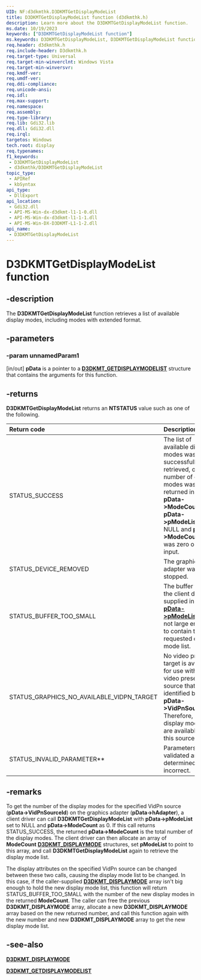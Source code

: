 ```yaml
---
UID: NF:d3dkmthk.D3DKMTGetDisplayModeList
title: D3DKMTGetDisplayModeList function (d3dkmthk.h)
description: Learn more about the D3DKMTGetDisplayModeList function.
ms.date: 10/19/2023
keywords: ["D3DKMTGetDisplayModeList function"]
ms.keywords: D3DKMTGetDisplayModeList, D3DKMTGetDisplayModeList function [Display Devices], OpenGL_Functions_a132bdb6-955b-4af3-a928-f834f5fdf440.xml, d3dkmthk/D3DKMTGetDisplayModeList, display.d3dkmtgetdisplaymodelist
req.header: d3dkmthk.h
req.include-header: D3dkmthk.h
req.target-type: Universal
req.target-min-winverclnt: Windows Vista
req.target-min-winversvr: 
req.kmdf-ver: 
req.umdf-ver: 
req.ddi-compliance: 
req.unicode-ansi: 
req.idl: 
req.max-support: 
req.namespace: 
req.assembly: 
req.type-library: 
req.lib: Gdi32.lib
req.dll: Gdi32.dll
req.irql: 
targetos: Windows
tech.root: display
req.typenames: 
f1_keywords:
 - D3DKMTGetDisplayModeList
 - d3dkmthk/D3DKMTGetDisplayModeList
topic_type:
 - APIRef
 - kbSyntax
api_type:
 - DllExport
api_location:
 - Gdi32.dll
 - API-MS-Win-dx-d3dkmt-l1-1-0.dll
 - API-MS-Win-dx-d3dkmt-l1-1-1.dll
 - API-MS-Win-DX-D3DKMT-L1-1-2.dll
api_name:
 - D3DKMTGetDisplayModeList
---
```


# D3DKMTGetDisplayModeList function

## -description

The **D3DKMTGetDisplayModeList** function retrieves a list of available display modes, including modes with extended format.

## -parameters

### -param unnamedParam1

[in/out] **pData** is a pointer to a [**D3DKMT_GETDISPLAYMODELIST**](ns-d3dkmthk-_d3dkmt_getdisplaymodelist.md) structure that contains the arguments for this function.

## -returns

**D3DKMTGetDisplayModeList** returns an **NTSTATUS** value such as one of the following.

| **Return code** | **Description** |
|:--|:--|
| STATUS_SUCCESS                            | The list of available display modes was successfully retrieved, or the number of display modes was returned in **pData->ModeCount** if **pData->pModeList** was NULL and **pData->ModeCount** was zero on input. |
| STATUS_DEVICE_REMOVED                     | The graphics adapter was stopped. |
| STATUS_BUFFER_TOO_SMALL                   | The buffer that the client driver supplied in [**pData->pModeList**](ns-d3dkmthk-_d3dkmt_getdisplaymodelist.md) is not large enough to contain the requested display mode list. |
| STATUS_GRAPHICS_NO_AVAILABLE_VIDPN_TARGET | No video present target is available for use with the video present source that is identified by **pData->VidPnSourceId**. Therefore, no display modes are available for this source. |
| STATUS_INVALID_PARAMETER**                | Parameters were validated and determined to be incorrect. |

## -remarks

To get the number of the display modes for the specified VidPn source (**pData->VidPnSourceId**) on the graphics adapter (**pData->hAdapter**), a client driver can call **D3DKMTGetDisplayModeList** with **pData->pModeList** set to NULL and **pData->ModeCount** as 0. If this call returns STATUS_SUCCESS, the returned **pData->ModeCount** is the total number of the display modes. The client driver can then allocate an array of **ModeCount** [**D3DKMT_DISPLAYMODE**](ns-d3dkmthk-_d3dkmt_displaymode.md) structures, set **pModeList** to point to this array, and call **D3DKMTGetDisplayModeList** again to retrieve the display mode list.

The display attributes on the specified VidPn source can be changed between these two calls, causing the display mode list to be changed. In this case, if the caller-supplied [**D3DKMT_DISPLAYMODE**](ns-d3dkmthk-_d3dkmt_displaymode.md) array isn't big enough to hold the new display mode list, this function will return STATUS_BUFFER_TOO_SMALL with the number of the new display modes in the returned **ModeCount**. The caller can free the previous **D3DKMT_DISPLAYMODE** array, allocate a new **D3DKMT_DISPLAYMODE** array based on the new returned number, and call this function again with the new number and new **D3DKMT_DISPLAYMODE** array to get the new display mode list.

## -see-also

[**D3DKMT_DISPLAYMODE**](ns-d3dkmthk-_d3dkmt_displaymode.md)

[**D3DKMT_GETDISPLAYMODELIST**](ns-d3dkmthk-_d3dkmt_getdisplaymodelist.md)

